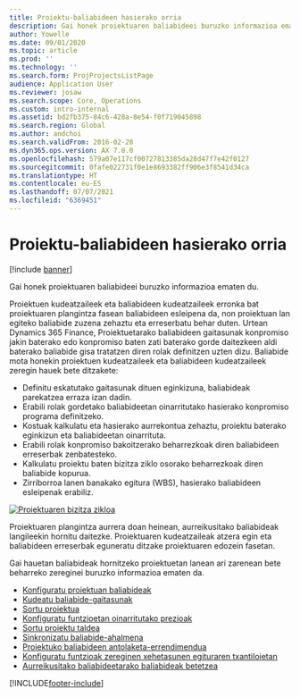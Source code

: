 ```yaml
---
title: Proiektu-baliabideen hasierako orria
description: Gai honek proiektuaren baliabideei buruzko informazioa ematen du.
author: Yowelle
ms.date: 09/01/2020
ms.topic: article
ms.prod: ''
ms.technology: ''
ms.search.form: ProjProjectsListPage
audience: Application User
ms.reviewer: josaw
ms.search.scope: Core, Operations
ms.custom: intro-internal
ms.assetid: bd2fb375-84c6-428a-8e54-f0f719045898
ms.search.region: Global
ms.author: andchoi
ms.search.validFrom: 2016-02-28
ms.dyn365.ops.version: AX 7.0.0
ms.openlocfilehash: 579a07e117cf00727813385da28d47f7e42f0127
ms.sourcegitcommit: 0fafe022731f0e1e8693382ff906e3f8541d34ca
ms.translationtype: HT
ms.contentlocale: eu-ES
ms.lasthandoff: 07/07/2021
ms.locfileid: "6369451"
---
```

# <a name="project-resourcing-home-page"></a>Proiektu-baliabideen hasierako orria

[!include [banner](../includes/banner.md)]

Gai honek proiektuaren baliabideei buruzko informazioa ematen du.

Proiektuen kudeatzaileek eta baliabideen kudeatzaileek erronka bat proiektuaren plangintza fasean baliabideen esleipena da, non proiektuan lan egiteko baliabide zuzena zehaztu eta erreserbatu behar duten. Urtean Dynamics 365 Finance, Proiektuetarako baliabideen gaitasunak konpromiso jakin baterako edo konpromiso baten zati baterako gorde daitezkeen aldi baterako baliabide gisa tratatzen diren rolak definitzen uzten dizu. Baliabide mota honekin proiektuen kudeatzaileek eta baliabideen kudeatzaileek zeregin hauek bete ditzakete:

- Definitu eskatutako gaitasunak dituen eginkizuna, baliabideak parekatzea erraza izan dadin.
- Erabili rolak gordetako baliabideetan oinarritutako hasierako konpromiso programa definitzeko.
- Kostuak kalkulatu eta hasierako aurrekontua zehaztu, proiektu baterako eginkizun eta baliabideetan oinarrituta.
- Erabili rolak konpromiso bakoitzerako beharrezkoak diren baliabideen erreserbak zenbatesteko.
- Kalkulatu proiektu baten bizitza ziklo osorako beharrezkoak diren baliabide kopurua.
- Zirriborroa lanen banakako egitura (WBS), hasierako baliabideen esleipenak erabiliz.

[![Proiektuaren bizitza zikloa](./media/projectresourcing02-1024x812.jpg)](./media/projectresourcing02.jpg)

Proiektuaren plangintza aurrera doan heinean, aurreikusitako baliabideak langileekin hornitu daitezke. Proiektuaren kudeatzaileak atzera egin eta baliabideen erreserbak eguneratu ditzake proiektuaren edozein fasetan.

Gai hauetan baliabideak hornitzeko proiektuetan lanean ari zarenean bete beharreko zereginei buruzko informazioa ematen da.

- [Konfiguratu proiektuan baliabideak](set-up-project-resources.md)
- [Kudeatu baliabide-gaitasunak](manage-resource-competencies.md)
- [Sortu proiektua](create-new-project.md)
- [Konfiguratu funtzioetan oinarritutako prezioak](set-up-role-based-pricing.md)
- [Sortu proiektu taldea](create-project-team.md)
- [Sinkronizatu baliabide-ahalmena](synchronize-resource-capacity.md)
- [Proiektuko baliabideen antolaketa-errendimendua](project-scheduling-performance.md)
- [Konfiguratu funtzioak zereginen xehetasunen egituraren txantiloietan](set-up-roles-wbs-template.md)
- [Aurreikusitako baliabideetarako baliabideak betetzea](resource-fulfillment-planned-resources.md)


[!INCLUDE[footer-include](../includes/footer-banner.md)]